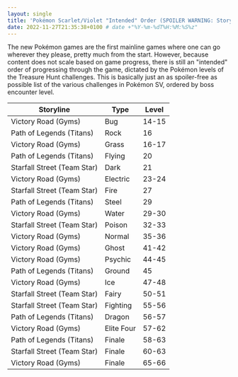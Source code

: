 ```yaml
---
layout: single
title: 'Pokémon Scarlet/Violet "Intended" Order (SPOILER WARNING: Storyline Boss Encounter Levels)'
date: 2022-11-27T21:35:38+0100 # date +"%Y-%m-%dT%H:%M:%S%z"
---
```


The new Pokémon games are the first mainline games where one can go wherever they please, pretty much from the start. However, because content does not scale based on game progress, there is still an "intended" order of progressing through the game, dictated by the Pokémon levels of the Treasure Hunt challenges. This is basically just an as spoiler-free as possible list of the various challenges in Pokémon SV, ordered by boss encounter level.

| Storyline                   | Type       | Level |
| --------------------------- | ---------- | ----- |
| Victory Road (Gyms)         | Bug        | 14-15 |
| Path of Legends (Titans)    | Rock       | 16    |
| Victory Road (Gyms)         | Grass      | 16-17 |
| Path of Legends (Titans)    | Flying     | 20    |
| Starfall Street (Team Star) | Dark       | 21    |
| Victory Road (Gyms)         | Electric   | 23-24 |
| Starfall Street (Team Star) | Fire       | 27    |
| Path of Legends (Titans)    | Steel      | 29    |
| Victory Road (Gyms)         | Water      | 29-30 |
| Starfall Street (Team Star) | Poison     | 32-33 |
| Victory Road (Gyms)         | Normal     | 35-36 |
| Victory Road (Gyms)         | Ghost      | 41-42 |
| Victory Road (Gyms)         | Psychic    | 44-45 |
| Path of Legends (Titans)    | Ground     | 45    |
| Victory Road (Gyms)         | Ice        | 47-48 |
| Starfall Street (Team Star) | Fairy      | 50-51 |
| Starfall Street (Team Star) | Fighting   | 55-56 |
| Path of Legends (Titans)    | Dragon     | 56-57 |
| Victory Road (Gyms)         | Elite Four | 57-62 |
| Path of Legends (Titans)    | Finale     | 58-63 |
| Starfall Street (Team Star) | Finale     | 60-63 |
| Victory Road (Gyms)         | Finale     | 65-66 |
